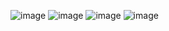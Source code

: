 ![image](https://user-images.githubusercontent.com/52441697/100475478-897b2780-3126-11eb-8685-3b0fb35cd575.png)
![image](https://user-images.githubusercontent.com/52441697/100475490-94ce5300-3126-11eb-9a4d-6a4b52c6cc8c.png)
![image](https://user-images.githubusercontent.com/52441697/100475495-99930700-3126-11eb-92cf-7bb56accca1d.png)
![image](https://user-images.githubusercontent.com/52441697/100475501-9bf56100-3126-11eb-9b67-842499f150a4.png)
